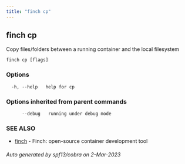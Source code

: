 ```yaml
---
title: "finch cp"
---
```

## finch cp

Copy files/folders between a running container and the local filesystem

```
finch cp [flags]
```

### Options

```
  -h, --help   help for cp
```

### Options inherited from parent commands

```
      --debug   running under debug mode
```

### SEE ALSO

* [finch](../finch/)	 - Finch: open-source container development tool

###### Auto generated by spf13/cobra on 2-Mar-2023
